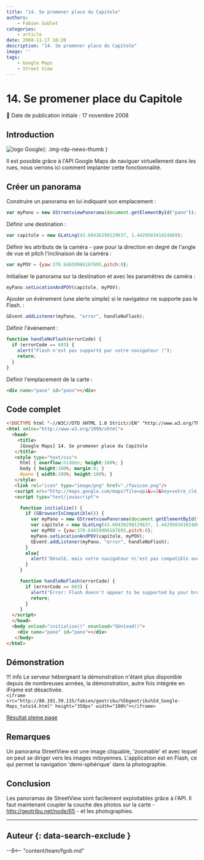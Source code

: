 ```yaml
---
title: "14. Se promener place du Capitole"
authors:
    - Fabien Goblet
categories:
    - article
date: 2008-11-17 10:20
description: "14. Se promener place du Capitole"
image: ''
tags:
    - Google Maps
    - Street View
---
```


# 14. Se promener place du Capitole

:calendar: Date de publication initiale : 17 novembre 2008

## Introduction

![logo Google](https://cdn.geotribu.fr/img/logos-icones/entreprises_association/google/google.webp "logo Google"){: .img-rdp-news-thumb }

Il est possible grâce à l'API Google Maps de naviguer virtuellement dans les rues, nous verrons ici comment implanter cette fonctionnalité.  

## Créer un panorama


Construire un panorama en lui indiquant son emplacement :  

```javascript
var myPano = new GStreetviewPanorama(document.getElementById("pano"));
```

Définir une destination :  

```javascript
var capitole = new GLatLng(43.60436298129637, 1.442950341024869);
```

Définir les attributs de la caméra - yaw pour la direction en degré de l'angle de vue et pitch l'inclinaison de la caméra :  

```javascript
var myPOV = {yaw:370.64659986187695,pitch:0};
```

Initialiser le panorama sur la destination et avec les paramètres de caméra :  

```javascript
myPano.setLocationAndPOV(capitole, myPOV);
```

Ajouter un événement (une alerte simple) si le navigateur ne supporte pas le Flash. :  

```javascript
GEvent.addListener(myPano, "error", handleNoFlash);
```

Définir l'événement :  

```javascript
function handleNoFlash(errorCode) {
  if (errorCode == 603) {
    alert("Flash n'est pas supporté par votre navigateur !");
    return;
  }
}
```

Définir l'emplacement de la carte :  

```html
<div name="pano" id="pano"></div>
```

## Code complet

```html
<!DOCTYPE html "-//W3C//DTD XHTML 1.0 Strict//EN" "http://www.w3.org/TR/xhtml1/DTD/xhtml1-strict.dtd">
<html xmlns="http://www.w3.org/1999/xhtml">
  <head>
    <title>
     [Google Maps] 14. Se promener place du Capitole
   </title>
   <style type="text/css">
     html { overflow:hidden; height:100%; }
     body { height:100%; margin:0; }
     #pano { width:100%; height:100%; }
   </style>
   <link rel="icon" type="image/png" href="./favicon.png"/>
   <script src="http://maps.google.com/maps?file=api&v=2&key=votre_clé_ici" type="text/javascript"></script>
   <script type="text/javascript">

     function initialize() {
       if (GBrowserIsCompatible()) {
         var myPano = new GStreetviewPanorama(document.getElementById("pano"));
         var capitole = new GLatLng(43.60436298129637, 1.442950341024869);
         var myPOV = {yaw:370.64659986187695,pitch:0};
         myPano.setLocationAndPOV(capitole, myPOV);
         GEvent.addListener(myPano, "error", handleNoFlash);
	   }
	   else{
	     alert('Désolé, mais votre navigateur n\'est pas compatible avec Google Maps');
	   }
	 }

	 function handleNoFlash(errorCode) {
       if (errorCode == 603) {
	     alert("Error: Flash doesn't appear to be supported by your browser");
	     return;
       }
     }
  </script>
  </head>
  <body onload="initialize()" onunload="GUnload()">
    <div name="pano" id="pano"></div>
   </body>
</html>
```

## Démonstration

!!! info
    Le serveur hébergeant la démonstration n'étant plus disponible depuis de nombreuses années, la démonstration, autre fois intégrée en iFrame est désactivée.  
    `<iframe src="http://88.191.39.115/fabien/geotribu/%5bgeotribu%5d_Google-Maps_tuto14.html" height="350px" width="100%"></iframe>`

[Résultat pleine page](http://88.191.39.115/fabien/geotribu/%5bgeotribu%5d_Google-Maps_tuto14.html)

## Remarques

Un panorama StreetView est une image cliquable, 'zoomable' et avec lequel on peut se diriger vers les images mitoyennes.
L'application est en Flash, ce qui permet la navigation 'demi-sphérique' dans la photographie.

## Conclusion

Les panoramas de StreetView sont facilement exploitables grâce à l'API.
Il faut maintenant coupler la couche des photos sur la carte - <http://geotribu.net/node/65> - et les photographies.

----

## Auteur {: data-search-exclude }

--8<-- "content/team/fgob.md"
